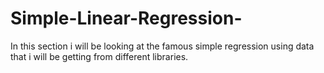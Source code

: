 # Simple-Linear-Regression-
In this section i will be looking at the famous simple regression using data that  i will be getting from different libraries. 
